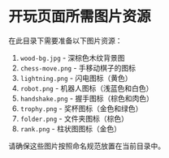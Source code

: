 # 开玩页面所需图片资源

在此目录下需要准备以下图片资源：

1. `wood-bg.jpg` - 深棕色木纹背景图
2. `chess-move.png` - 手移动棋子的图标
3. `lightning.png` - 闪电图标（黄色）
4. `robot.png` - 机器人图标（浅蓝色和白色）
5. `handshake.png` - 握手图标（棕色和肉色）
6. `trophy.png` - 奖杯图标（金色和绿色）
7. `folder.png` - 文件夹图标（棕色）
8. `rank.png` - 柱状图图标（金色）

请确保这些图片按照命名规范放置在当前目录中。 